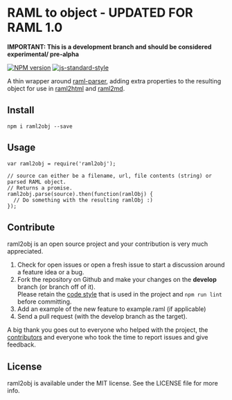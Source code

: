 # RAML to object - UPDATED FOR RAML 1.0

**IMPORTANT: This is a development branch and should be considered experimental/ pre-alpha**  

[![NPM version](http://img.shields.io/npm/v/raml2obj.svg)](https://www.npmjs.org/package/raml2obj)
[![js-standard-style](https://img.shields.io/badge/code%20style-airbnb-blue.svg?style=flat)](https://github.com/airbnb/javascript)

A thin wrapper around [raml-parser](https://www.npmjs.org/package/raml-parser), adding extra properties to the resulting
object for use in [raml2html](https://www.npmjs.org/package/raml2html) and [raml2md](https://www.npmjs.org/package/raml2md).


## Install
```
npm i raml2obj --save
```


## Usage
```
var raml2obj = require('raml2obj');

// source can either be a filename, url, file contents (string) or parsed RAML object.
// Returns a promise.
raml2obj.parse(source).then(function(ramlObj) {
  // Do something with the resulting ramlObj :)
});
```


## Contribute
raml2obj is an open source project and your contribution is very much appreciated.

1. Check for open issues or open a fresh issue to start a discussion around a feature idea or a bug.
2. Fork the repository on Github and make your changes on the **develop** branch (or branch off of it).  
   Please retain the [code style](https://github.com/airbnb/javascript) that is used in the project and `npm run lint` before committing.
3. Add an example of the new feature to example.raml (if applicable)
4. Send a pull request (with the develop branch as the target).

A big thank you goes out to everyone who helped with the project, the [contributors](https://github.com/raml2html/raml2obj/graphs/contributors)
and everyone who took the time to report issues and give feedback.


## License
raml2obj is available under the MIT license. See the LICENSE file for more info.
